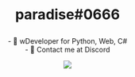 <h1> 
  <p align="center">
    paradise#0666
  </p>
</h1>

<p align="center">
- 🤍 wDeveloper for Python, Web, C# 
  <br>
- 🖤 Contact me at Discord
</p>

<p align="center">
  <img src="https://s4.gifyu.com/images/standard-2fb83c2b445801947.gif">
</p>
